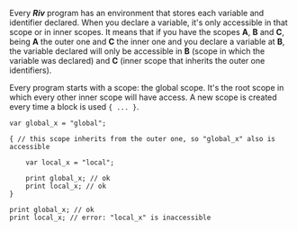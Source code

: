 Every ***Riv*** program has an environment that stores each variable and identifier declared. When you declare a variable, it's only accessible in that scope or in inner scopes. It means that if you have the scopes **A**, **B** and **C**, being **A** the outer one and **C** the inner one and you declare a variable at **B**, the variable declared will only be accessible in **B** (scope in which the variable was declared) and **C** (inner scope that inherits the outer one identifiers).

Every program starts with a scope: the global scope. It's the root scope in which every other inner scope will have access. A new scope is created every time a block is used `{ ... }`.

```
var global_x = "global";

{ // this scope inherits from the outer one, so "global_x" also is accessible

	var local_x = "local";

	print global_x; // ok
	print local_x; // ok
}

print global_x; // ok
print local_x; // error: "local_x" is inaccessible
```
